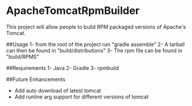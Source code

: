 ApacheTomcatRpmBuilder
==============

This project will allow people to build RPM packaged versions of Apache's Tomcat.

##Usage
1- from the root of the project run "gradle assemble"
2- A tarball can then be found in "build/distributions"
3- The rpm file can be found in "build/RPMS"

##Requirements
1- Java
2- Gradle
3- rpmbuild

##Future Enhancements
- Add auto download of latest tomcat
- Add runline arg support for different versions of tomcat
